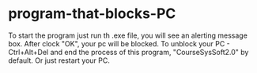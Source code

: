 # program-that-blocks-PC
To start the program just run th .exe file, you will see an alerting message box.
After clock "OK", your pc will be blocked.
To unblock your PC - Ctrl+Alt+Del and end the process of this program, "CourseSysSoft2.0" by default.
Or just restart your PC.
